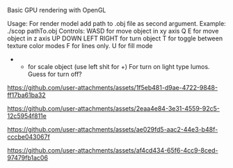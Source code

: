 Basic GPU rendering with OpenGL

Usage:
For render model add path to .obj file as second argument. Example: ./scop pathTo.obj
Controls:
WASD for move object in xy axis
Q E for move object in z axis
UP DOWN LEFT RIGHT  for turn object
T for toggle between texture color modes
F for lines only. U for fill mode
- + for scale object (use left shit for +)
For turn on light type lumos. Guess for turn off?




https://github.com/user-attachments/assets/1f5eb481-d9ae-4722-9848-ff17ba61ba32



https://github.com/user-attachments/assets/2eaa4e84-3e31-4559-92c5-12c5954f811e



https://github.com/user-attachments/assets/ae029fd5-aac2-44e3-b48f-cccbe043067f



https://github.com/user-attachments/assets/af4cd434-65f6-4cc9-8ced-97479fb1ac06

